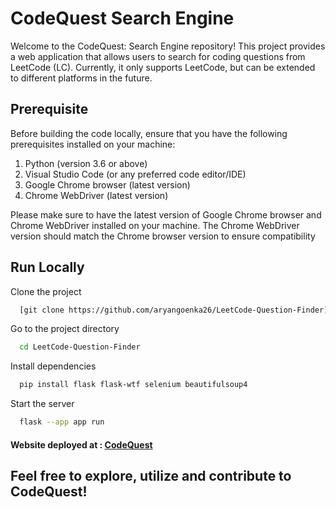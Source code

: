 
# CodeQuest Search Engine

Welcome to the CodeQuest: Search Engine repository! This project provides a web application that allows users to search for coding questions from LeetCode (LC). Currently, it only supports LeetCode, but can be extended to different platforms in the future.

## Prerequisite

Before building the code locally, ensure that you have the following prerequisites installed on your machine:

1. Python (version 3.6 or above)
2. Visual Studio Code (or any preferred code editor/IDE)
3. Google Chrome browser (latest version)
4. Chrome WebDriver (latest version)

Please make sure to have the latest version of Google Chrome browser and Chrome WebDriver installed on your machine. The Chrome WebDriver version should match the Chrome browser version to ensure compatibility
## Run Locally

Clone the project

```bash
  [git clone https://github.com/aryangoenka26/LeetCode-Question-Finder](https://github.com/ayushjef2307/tf_idf.git)
```

Go to the project directory

```bash
  cd LeetCode-Question-Finder
```

Install dependencies

```bash
  pip install flask flask-wtf selenium beautifulsoup4
```

Start the server

```bash
  flask --app app run
```

#### Website deployed at : <a href="https://tf-idf-q-finder.onrender.com/">CodeQuest</a>

## Feel free to explore, utilize and contribute to CodeQuest!
